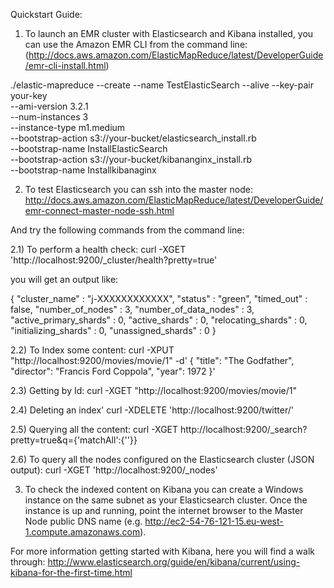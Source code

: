 Quickstart Guide:

1) To launch an EMR cluster with Elasticsearch and Kibana installed, you can use the Amazon EMR CLI from the command line:
(http://docs.aws.amazon.com/ElasticMapReduce/latest/DeveloperGuide/emr-cli-install.html)

./elastic-mapreduce --create --name TestElasticSearch --alive --key-pair your-key \
--ami-version 3.2.1 \
--num-instances 3 \
--instance-type m1.medium \
--bootstrap-action s3://your-bucket/elasticsearch_install.rb \
--bootstrap-name InstallElasticSearch \
--bootstrap-action s3://your-bucket/kibananginx_install.rb \
--bootstrap-name Installkibanaginx

2) To test Elasticsearch you can ssh into the master node:
http://docs.aws.amazon.com/ElasticMapReduce/latest/DeveloperGuide/emr-connect-master-node-ssh.html

And try the following commands from the command line:

2.1) To perform a health check:
curl -XGET 'http://localhost:9200/_cluster/health?pretty=true' 

you will get an output like:

{
  "cluster_name" : "j-XXXXXXXXXXXX",
  "status" : "green",
  "timed_out" : false,
  "number_of_nodes" : 3,
  "number_of_data_nodes" : 3,
  "active_primary_shards" : 0,
  "active_shards" : 0,
  "relocating_shards" : 0,
  "initializing_shards" : 0,
  "unassigned_shards" : 0
}

2.2) To Index some content:
curl -XPUT "http://localhost:9200/movies/movie/1" -d' {
   "title": "The Godfather",
   "director": "Francis Ford Coppola",
   "year": 1972
}'

2.3) Getting by Id:
curl -XGET "http://localhost:9200/movies/movie/1"

2.4) Deleting an index'
curl -XDELETE 'http://localhost:9200/twitter/' 

2.5) Querying all the content:
curl -XGET http://localhost:9200/_search?pretty=true&q={'matchAll':{''}}

2.6) To query all the nodes configured on the Elasticsearch cluster (JSON output):
curl -XGET 'http://localhost:9200/_nodes' 

3) To check the indexed content on Kibana you can create a Windows instance on the same subnet as your Elasticsearch cluster. 
Once the instance is up and running, point the internet browser to the Master Node public DNS name (e.g. http://ec2-54-76-121-15.eu-west-1.compute.amazonaws.com). 

For more information getting started with Kibana, here you will find a walk through:
http://www.elasticsearch.org/guide/en/kibana/current/using-kibana-for-the-first-time.html
